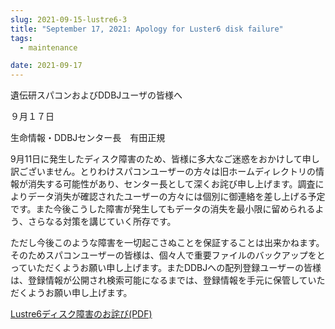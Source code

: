```yaml
---
slug: 2021-09-15-lustre6-3
title: "September 17, 2021: Apology for Luster6 disk failure"
tags:
  - maintenance

date: 2021-09-17
---
```



<!-- truncate -->

遺伝研スパコンおよびDDBJユーザの皆様へ

９月１７日

生命情報・DDBJセンター長　有田正規



9月11日に発生したディスク障害のため、皆様に多大なご迷惑をおかけして申し訳ございません。とりわけスパコンユーザーの方々は旧ホームディレクトリの情報が消失する可能性があり、センター長として深くお詫び申し上げます。調査によりデータ消失が確認されたユーザーの方々には個別に御連絡を差し上げる予定です。また今後こうした障害が発生してもデータの消失を最小限に留められるよう、さらなる対策を講じていく所存です。

ただし今後このような障害を一切起こさぬことを保証することは出来かねます。そのためスパコンユーザーの皆様は、個々人で重要ファイルのバックアップをとっていただくようお願い申し上げます。またDDBJへの配列登録ユーザーの皆様は、登録情報が公開され検索可能になるまでは、登録情報を手元に保管していただくようお願い申し上げます。


[Lustre6ディスク障害のお詫び(PDF)](M2021_0915_lustre6-3.pdf)
